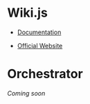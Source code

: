 <!-- TITLE: Requarks Projects -->
<!-- SUBTITLE: Documentation for all Requarks projects. -->

# Wiki.js
- [Documentation](wiki)

- [Official Website](https://wiki.requarks.com)

# Orchestrator
*Coming soon*